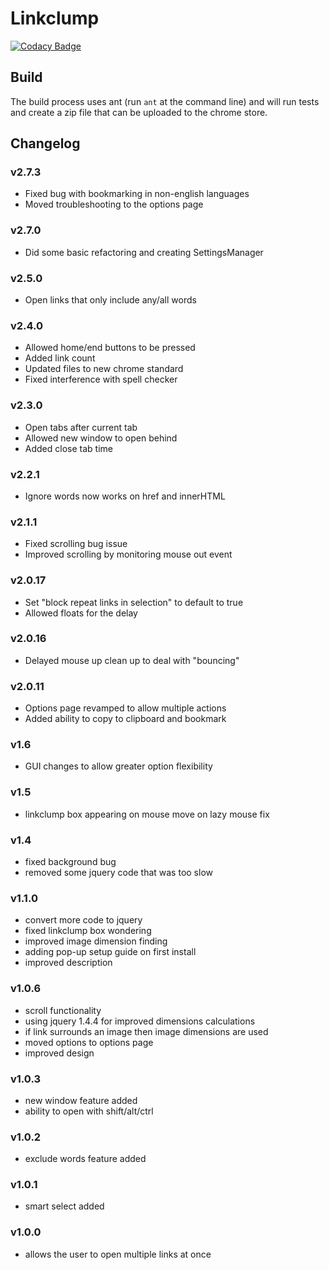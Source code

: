 # Linkclump

[![Codacy Badge](https://api.codacy.com/project/badge/Grade/9e38a24d7f524c6ca73c07e8948d58a7)](https://www.codacy.com/app/benblack86/linkclump?utm_source=github.com&amp;utm_medium=referral&amp;utm_content=benblack86/linkclump&amp;utm_campaign=Badge_Grade)

## Build
The build process uses ant (run `ant` at the command line) and will run tests and create a zip file that can be uploaded to the chrome store.

## Changelog

### v2.7.3
+ Fixed bug with bookmarking in non-english languages
+ Moved troubleshooting to the options page

### v2.7.0
+ Did some basic refactoring and creating SettingsManager

### v2.5.0
+ Open links that only include any/all words

### v2.4.0
+ Allowed home/end buttons to be pressed
+ Added link count
+ Updated files to new chrome standard
+ Fixed interference with spell checker

### v2.3.0
+ Open tabs after current tab
+ Allowed new window to open behind
+ Added close tab time

### v2.2.1
+ Ignore words now works on href and innerHTML

### v2.1.1
+ Fixed scrolling bug issue 
+ Improved scrolling by monitoring mouse out event

### v2.0.17
+ Set "block repeat links in selection" to default to true
+ Allowed floats for the delay

### v2.0.16
+ Delayed mouse up clean up to deal with "bouncing"

### v2.0.11
+ Options page revamped to allow multiple actions
+ Added ability to copy to clipboard and bookmark

### v1.6
+ GUI changes to allow greater option flexibility

### v1.5
+ linkclump box appearing on mouse move on lazy mouse fix

### v1.4
+ fixed background bug
+ removed some jquery code that was too slow

### v1.1.0
+ convert more code to jquery
+ fixed linkclump box wondering
+ improved image dimension finding
+ adding pop-up setup guide on first install
+ improved description

### v1.0.6
+ scroll functionality
+ using jquery 1.4.4 for improved dimensions calculations
+ if link surrounds an image then image dimensions are used
+ moved options to options page
+ improved design

### v1.0.3
+ new window feature added
+ ability to open with shift/alt/ctrl

### v1.0.2
+ exclude words feature added

### v1.0.1
+ smart select added

### v1.0.0
+ allows the user to open multiple links at once
